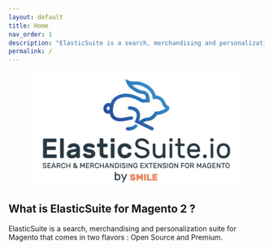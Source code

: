 ```yaml
---
layout: default
title: Home
nav_order: 1
description: "ElasticSuite is a search, merchandising and personalization suite for Magento that comes in two flavors : Open Source and Premium."
permalink: /
---
```


<p align="center">
    <a href="https://elasticsuite.io"><img alt="Smile" width="400px" src="static/elasticsuite-logo.jpg" /></a>
</p>

## What is ElasticSuite for Magento 2 ?

ElasticSuite is a search, merchandising and personalization suite for Magento that comes in two flavors : Open Source and Premium.

